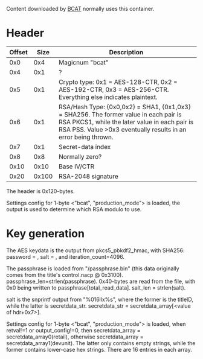 Content downloaded by [BCAT](BCAT%20services.md "wikilink") normally
uses this
container.

# Header

| Offset | Size  | Description                                                                                                                                                                                              |
| ------ | ----- | -------------------------------------------------------------------------------------------------------------------------------------------------------------------------------------------------------- |
| 0x0    | 0x4   | Magicnum "bcat"                                                                                                                                                                                          |
| 0x4    | 0x1   | ?                                                                                                                                                                                                        |
| 0x5    | 0x1   | Crypto type: 0x1 = AES-128-CTR, 0x2 = AES-192-CTR, 0x3 = AES-256-CTR. Everything else indicates plaintext.                                                                                               |
| 0x6    | 0x1   | RSA/Hash Type: {0x0,0x2} = SHA1, {0x1,0x3} = SHA256. The former value in each pair is RSA PKCS1, while the later value in each pair is RSA PSS. Value \>0x3 eventually results in an error being thrown. |
| 0x7    | 0x1   | Secret-data index                                                                                                                                                                                        |
| 0x8    | 0x8   | Normally zero?                                                                                                                                                                                           |
| 0x10   | 0x10  | Base IV/CTR                                                                                                                                                                                              |
| 0x20   | 0x100 | RSA-2048 signature                                                                                                                                                                                       |

The header is 0x120-bytes.

Settings config for 1-byte \<"bcat", "production\_mode"\> is loaded, the
output is used to determine which RSA modulo to use.

# Key generation

The AES keydata is the output from pkcs5\_pbkdf2\_hmac, with SHA256:
password = <passphrase string loaded from file>, salt =
<below salt string>, and iteration\_count=4096.

The passphrase is loaded from "<basepath>/passphrase.bin" (this data
originally comes from the title's control.nacp @ 0x3100).
passphrase\_len=strlen(passphrase). 0x40-bytes are read from the file,
with 0x0 being written to passphrase\[total\_read\_data\]. salt\_len =
strlen(salt).

salt is the snprintf output from "%016llx%s", where the former is the
titleID, while the latter is secretdata\_str. secretdata\_str =
secretdata\_array\[\<value of hdr+0x7\>\].

Settings config for 1-byte \<"bcat", "production\_mode"\> is loaded,
when retval\!=1 or output\_config\!=0, then secretdata\_array =
secretdata\_array0(retail), otherwise secretdata\_array =
secretdata\_array1(devunit). The latter only contains empty strings,
while the former contains lower-case hex strings. There are 16 entries
in each array.

